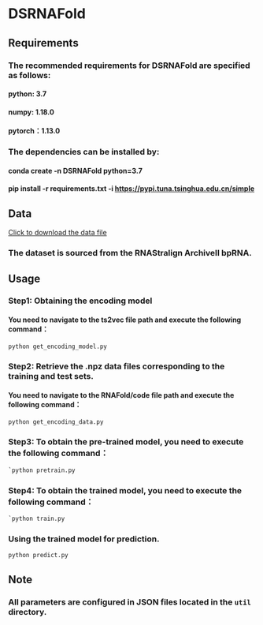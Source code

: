 # DSRNAFold

## Requirements

### The recommended requirements for DSRNAFold are specified as follows:

#### python: 3.7
#### numpy: 1.18.0
#### pytorch：1.13.0

### The dependencies can be installed by:

#### conda create -n DSRNAFold python=3.7

#### pip install -r requirements.txt -i https://pypi.tuna.tsinghua.edu.cn/simple

## Data

[Click to download the data file](文件的原始链接)
### The dataset is sourced from the RNAStralign ArchiveII bpRNA.

## Usage

### Step1: Obtaining the encoding model

#### You need to navigate to the ts2vec file path and execute the following command：
```python
python get_encoding_model.py
```

###  Step2: Retrieve the .npz data files corresponding to the training and test sets.

#### You need to navigate to the RNAFold/code file path and execute the following command：

```python
python get_encoding_data.py
```

### Step3: To obtain the pre-trained model, you need to execute the following command：

```python
`python pretrain.py

```

### Step4: To obtain the trained model, you need to execute the following command：

```python
`python train.py
```

### Using the trained model for prediction.

```python
python predict.py
```

## Note

### All parameters are configured in JSON files located in the `util` directory.
